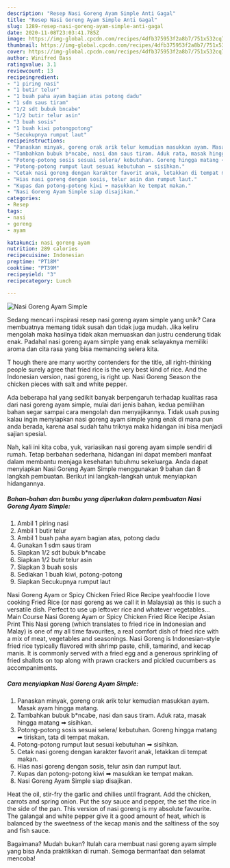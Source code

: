 ```yaml
---
description: "Resep Nasi Goreng Ayam Simple Anti Gagal"
title: "Resep Nasi Goreng Ayam Simple Anti Gagal"
slug: 1289-resep-nasi-goreng-ayam-simple-anti-gagal
date: 2020-11-08T23:03:41.785Z
image: https://img-global.cpcdn.com/recipes/4dfb375953f2a8b7/751x532cq70/nasi-goreng-ayam-simple-foto-resep-utama.jpg
thumbnail: https://img-global.cpcdn.com/recipes/4dfb375953f2a8b7/751x532cq70/nasi-goreng-ayam-simple-foto-resep-utama.jpg
cover: https://img-global.cpcdn.com/recipes/4dfb375953f2a8b7/751x532cq70/nasi-goreng-ayam-simple-foto-resep-utama.jpg
author: Winifred Bass
ratingvalue: 3.1
reviewcount: 13
recipeingredient:
- "1 piring nasi"
- "1 butir telur"
- "1 buah paha ayam bagian atas potong dadu"
- "1 sdm saus tiram"
- "1/2 sdt bubuk bncabe"
- "1/2 butir telur asin"
- "3 buah sosis"
- "1 buah kiwi potongpotong"
- "Secukupnya rumput laut"
recipeinstructions:
- "Panaskan minyak, goreng orak arik telur kemudian masukkan ayam. Masak ayam hingga matang."
- "Tambahkan bubuk b*ncabe, nasi dan saus tiram. Aduk rata, masak hingga matang ➡ sisihkan."
- "Potong-potong sosis sesuai selera/ kebutuhan. Goreng hingga matang ➡ tiriskan, tata di tempat makan."
- "Potong-potong rumput laut sesuai kebutuhan ➡ sisihkan."
- "Cetak nasi goreng dengan karakter favorit anak, letakkan di tempat makan."
- "Hias nasi goreng dengan sosis, telur asin dan rumput laut."
- "Kupas dan potong-potong kiwi ➡ masukkan ke tempat makan."
- "Nasi Goreng Ayam Simple siap disajikan."
categories:
- Resep
tags:
- nasi
- goreng
- ayam

katakunci: nasi goreng ayam 
nutrition: 289 calories
recipecuisine: Indonesian
preptime: "PT18M"
cooktime: "PT39M"
recipeyield: "3"
recipecategory: Lunch

---
```



![Nasi Goreng Ayam Simple](https://img-global.cpcdn.com/recipes/4dfb375953f2a8b7/751x532cq70/nasi-goreng-ayam-simple-foto-resep-utama.jpg)

Sedang mencari inspirasi resep nasi goreng ayam simple yang unik? Cara membuatnya memang tidak susah dan tidak juga mudah. Jika keliru mengolah maka hasilnya tidak akan memuaskan dan justru cenderung tidak enak. Padahal nasi goreng ayam simple yang enak selayaknya memiliki aroma dan cita rasa yang bisa memancing selera kita.

T hough there are many worthy contenders for the title, all right-thinking people surely agree that fried rice is the very best kind of rice. And the Indonesian version, nasi goreng, is right up. Nasi Goreng Season the chicken pieces with salt and white pepper.

Ada beberapa hal yang sedikit banyak berpengaruh terhadap kualitas rasa dari nasi goreng ayam simple, mulai dari jenis bahan, kedua pemilihan bahan segar sampai cara mengolah dan menyajikannya. Tidak usah pusing kalau ingin menyiapkan nasi goreng ayam simple yang enak di mana pun anda berada, karena asal sudah tahu triknya maka hidangan ini bisa menjadi sajian spesial.


Nah, kali ini kita coba, yuk, variasikan nasi goreng ayam simple sendiri di rumah. Tetap berbahan sederhana, hidangan ini dapat memberi manfaat dalam membantu menjaga kesehatan tubuhmu sekeluarga. Anda dapat menyiapkan Nasi Goreng Ayam Simple menggunakan 9 bahan dan 8 langkah pembuatan. Berikut ini langkah-langkah untuk menyiapkan hidangannya.

<!--inarticleads1-->

##### Bahan-bahan dan bumbu yang diperlukan dalam pembuatan Nasi Goreng Ayam Simple:

1. Ambil 1 piring nasi
1. Ambil 1 butir telur
1. Ambil 1 buah paha ayam bagian atas, potong dadu
1. Gunakan 1 sdm saus tiram
1. Siapkan 1/2 sdt bubuk b*ncabe
1. Siapkan 1/2 butir telur asin
1. Siapkan 3 buah sosis
1. Sediakan 1 buah kiwi, potong-potong
1. Siapkan Secukupnya rumput laut


Nasi Goreng Ayam or Spicy Chicken Fried Rice Recipe yeahfoodie I love cooking Fried Rice (or nasi goreng as we call it in Malaysia) as this is such a versatile dish. Perfect to use up leftover rice and whatever vegetables… Main Course Nasi Goreng Ayam or Spicy Chicken Fried Rice Recipe Asian Print This Nasi goreng (which translates to fried rice in Indonesian and Malay) is one of my all time favourites, a real comfort dish of fried rice with a mix of meat, vegetables and seasonings. Nasi Goreng is Indonesian-style fried rice typically flavored with shrimp paste, chili, tamarind, and kecap manis. It is commonly served with a fried egg and a generous sprinkling of fried shallots on top along with prawn crackers and pickled cucumbers as accompaniments. 

<!--inarticleads2-->

##### Cara menyiapkan Nasi Goreng Ayam Simple:

1. Panaskan minyak, goreng orak arik telur kemudian masukkan ayam. Masak ayam hingga matang.
1. Tambahkan bubuk b*ncabe, nasi dan saus tiram. Aduk rata, masak hingga matang ➡ sisihkan.
1. Potong-potong sosis sesuai selera/ kebutuhan. Goreng hingga matang ➡ tiriskan, tata di tempat makan.
1. Potong-potong rumput laut sesuai kebutuhan ➡ sisihkan.
1. Cetak nasi goreng dengan karakter favorit anak, letakkan di tempat makan.
1. Hias nasi goreng dengan sosis, telur asin dan rumput laut.
1. Kupas dan potong-potong kiwi ➡ masukkan ke tempat makan.
1. Nasi Goreng Ayam Simple siap disajikan.


Heat the oil, stir-fry the garlic and chilies until fragrant. Add the chicken, carrots and spring onion. Put the soy sauce and pepper, the set the rice in the side of the pan. This version of nasi goreng is my absolute favourite. The galangal and white pepper give it a good amount of heat, which is balanced by the sweetness of the kecap manis and the saltiness of the soy and fish sauce. 

Bagaimana? Mudah bukan? Itulah cara membuat nasi goreng ayam simple yang bisa Anda praktikkan di rumah. Semoga bermanfaat dan selamat mencoba!
